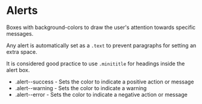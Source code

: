 # Alerts

Boxes with background-colors to draw the user's attention towards specific messages.

Any alert is automatically set as a `.text` to prevent paragraphs for setting an extra space.

It is considered good practice to use `.minititle` for headings inside the alert box.

- .alert--success     - Sets the color to indicate a positive action or message
- .alert--warning     - Sets the color to indicate a warning
- .alert--error       - Sets the color to indicate a negative action or message